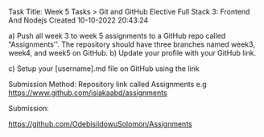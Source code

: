Task Title: Week 5 Tasks > Git and GitHub
Elective
Full Stack 3: Frontend And Nodejs
Created 10-10-2022 20:43:24

a) Push all week 3 to week 5 assignments to a GitHub repo called “Assignments''. The repository should have three branches named week3, week4, and week5 on GitHub.
b)  Update your profile with your GitHub link.

c) Setup your [username].md file on GitHub using the link

Submission Method:  Repository link  called Assignments e.g  https://www.github.com/isiakaabd/assignments


Submission:

https://github.com/OdebisiidowuSolomon/Assignments